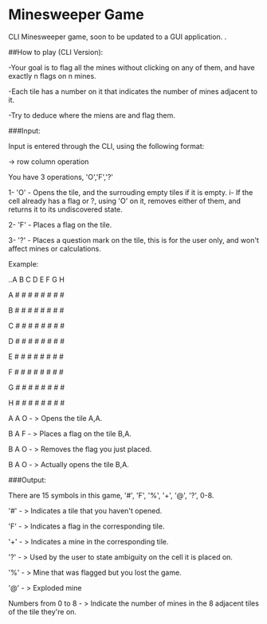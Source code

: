 # Minesweeper Game
CLI Minesweeper game, soon to be updated to a GUI application.
.

##How to play (CLI Version):

-Your goal is to flag all the mines without clicking on any of them, and have exactly n flags on n mines.

-Each tile has a number on it that indicates the number of mines adjacent to it.

-Try to deduce where the miens are and flag them.


###Input: 

Input is entered through the CLI, using the following format:

-> row column operation

You have 3 operations, 'O','F','?'

1- 'O' - Opens the tile, and the surrouding empty tiles if it is empty.
    i- If the cell already has a flag or ?, using 'O' on it, removes either of them, and returns it to its undiscovered state.
    
2- 'F' - Places a flag on the tile.

3- '?' - Places a question mark on the tile, this is for the user only, and won't affect mines or calculations.

Example:

..A B C D E F G H 
  
A # # # # # # # # 

B # # # # # # # # 

C # # # # # # # # 

D # # # # # # # # 

E # # # # # # # # 

F # # # # # # # # 

G # # # # # # # # 

H # # # # # # # # 

A A O - > Opens the tile A,A.

B A F - > Places a flag on the tile B,A.

B A O - > Removes the flag you just placed.

B A O - > Actually opens the tile B,A.

###Output: 

There are 15 symbols in this game, '#', 'F', '%', '+', '@', '?', 0-8.

'#' - > Indicates a tile that you haven't opened.

'F' - > Indicates a flag in the corresponding tile.

'+' - > Indicates a mine in the corresponding tile.

'?' - > Used by the user to state ambiguity on the cell it is placed on.

'%' - > Mine that was flagged but you lost the game.

'@' - > Exploded mine

Numbers from 0 to 8 - > Indicate the number of mines in the 8 adjacent tiles of the tile they're on.

